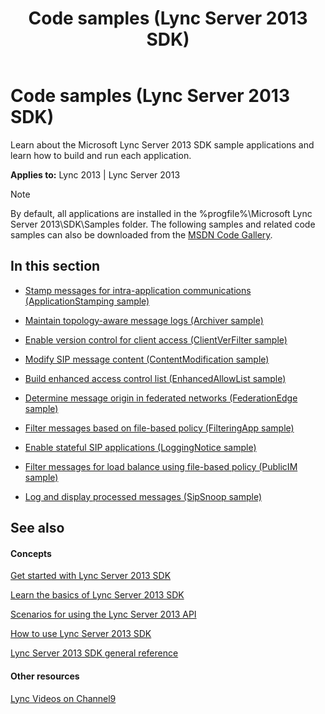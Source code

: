 ﻿---
title: Code samples (Lync Server 2013 SDK)
TOCTitle: Code samples
ms:assetid: 4861aee0-b56d-42b7-8db7-f9e6e2f0bb15
ms:mtpsurl: https://msdn.microsoft.com/library/Dn439088(v=office.15)
ms:contentKeyID: 57096243
ms.date: 07/24/2014
mtps_version: v=office.15
---

# Code samples (Lync Server 2013 SDK)

Learn about the Microsoft Lync Server 2013 SDK sample applications and learn how to build and run each application.


**Applies to:** Lync 2013 | Lync Server 2013


> [!NOTE]
> <P>By default, all applications are installed in the %progfile%\Microsoft Lync Server 2013\SDK\Samples folder. The following samples and related code samples can also be downloaded from the <A href="http://code.msdn.microsoft.com/">MSDN Code Gallery</A>.</P>



## In this section

  - [Stamp messages for intra-application communications (ApplicationStamping sample)](stamp-messages-for-intra-application-communications-sample.md)

  - [Maintain topology-aware message logs (Archiver sample)](maintain-topology-aware-message-logs-archiver-sample.md)

  - [Enable version control for client access (ClientVerFilter sample)](enable-version-control-for-client-access-clientverfilter-sample.md)

  - [Modify SIP message content (ContentModification sample)](modify-sip-message-content-contentmodification-sample.md)

  - [Build enhanced access control list (EnhancedAllowList sample)](build-enhanced-access-control-list-enhancedallowlist-sample.md)

  - [Determine message origin in federated networks (FederationEdge sample)](determine-message-origin-in-federated-networks-federationedge-sample.md)

  - [Filter messages based on file-based policy (FilteringApp sample)](filter-messages-based-on-file-based-policy-filteringapp-sample.md)

  - [Enable stateful SIP applications (LoggingNotice sample)](enable-stateful-sip-applications-loggingnotice-sample.md)

  - [Filter messages for load balance using file-based policy (PublicIM sample)](filter-messages-for-load-balance-using-file-based-policy-publicim-sample.md)

  - [Log and display processed messages (SipSnoop sample)](log-and-display-processed-messages-sipsnoop-sample.md)

## See also

#### Concepts

[Get started with Lync Server 2013 SDK](get-started-with-lync-server-2013-sdk.md)

[Learn the basics of Lync Server 2013 SDK](learn-the-basics-of-lync-server-2013-sdk.md)

[Scenarios for using the Lync Server 2013 API](scenarios-for-using-the-lync-server-2013-api.md)

[How to use Lync Server 2013 SDK](how-to-use-lync-server-2013-sdk.md)

[Lync Server 2013 SDK general reference](lync-server-2013-sdk-general-reference.md)

#### Other resources

[Lync Videos on Channel9](http://channel9.msdn.com/tags/lync)

